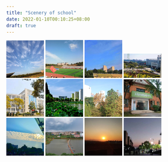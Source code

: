 ```yaml
---
title: "Scenery of school"
date: 2022-01-10T00:10:25+08:00
draft: true
---
```


<img src="img/tiankong.png" width="100px">
<img src="img/yundonghui.png" width="100px">
<img src="img/yuantiao.png" width="100px">
<img src="img/zaoan.png" width="100px">
<img src="img/tushuguang.png" width="100px">
<img src="img/chitang.png" width="100px">
<img src="img/shiyanlou.png" width="100px">
<img src="img/honglou.png" width="100px">
<img src="img/xiaguang.png" width="100px">
<img src="img/yvtang.png" width="100px">
<img src="img/luori.png" width="100px">
<img src="img/yejing.png" width="100px">

